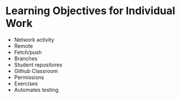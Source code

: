 # Learning Objectives for Individual Work

* Network activity
* Remote
* Fetch/push
* Branches
* Student repositores
* Github Classroom 
* Permissions
* Exercises
* Automates testing
